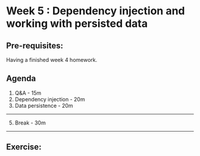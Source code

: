 # Week 5 : Dependency injection and working with persisted data

## Pre-requisites:
Having a finished week 4 homework.

## Agenda

1. Q&A - 15m
2. Dependency injection - 20m
4. Data persistence - 20m

---

5. Break - 30m

---



## Exercise:

